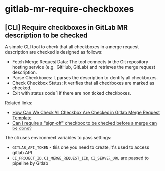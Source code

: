 # gitlab-mr-require-checkboxes

## [CLI] Require checkboxes in GitLab MR description to be checked

A simple CLI tool to check that all checkboxes in a merge request description are checked is designed as follows:

- Fetch Merge Request Data: The tool connects to the Git repository hosting service (e.g., GitHub, GitLab) and retrieves the merge request description.
- Parse Checkboxes: It parses the description to identify all checkboxes.
- Check Checkbox Status: It verifies that all checkboxes are marked as checked.
- Exit with status code 1 if there are non ticked checkboxes.

Related links:

- [How Can We Check All Checkbox Are Checked in Gitlab Merge Request Template](https://stackoverflow.com/questions/73302452/how-can-we-check-all-checkbox-are-checked-in-gitlab-merge-request-template)
- [Can I require a "sign-off" checkbox to be checked before a merge can be done?](https://stackoverflow.com/questions/68802300/can-i-require-a-sign-off-checkbox-to-be-checked-before-a-merge-can-be-done)

The cli uses environment variables to pass settings: 

- `GITLAB_API_TOKEN` - this one you need to create, it's used to access gitlab API
- `CI_PROJECT_ID`, `CI_MERGE_REQUEST_IID`, `CI_SERVER_URL` are passed to pipeline by Gitlab
